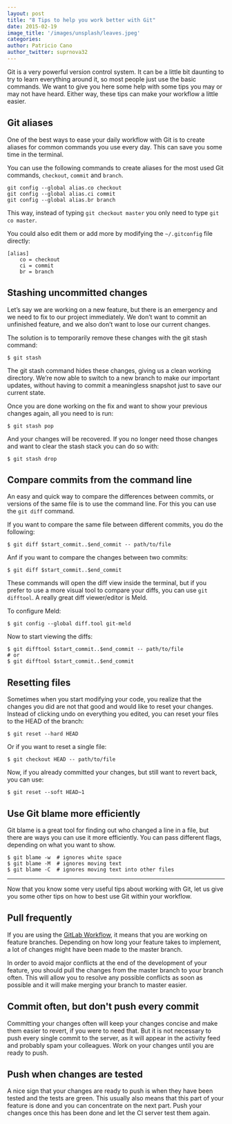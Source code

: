 ```yaml
---
layout: post
title: "8 Tips to help you work better with Git"
date: 2015-02-19
image_title: '/images/unsplash/leaves.jpeg'
categories:
author: Patricio Cano
author_twitter: suprnova32
---
```


Git is a very powerful version control system. It can be a little bit daunting to try to learn everything around it, so
most people just use the basic commands. We want to give you here some help with some tips you may or may not have heard.
Either way, these tips can make your workflow a little easier.

<!-- more -->

## Git aliases

One of the best ways to ease your daily workflow with Git is to create aliases for common commands you use every day. This
can save you some time in the terminal.

You can use the following commands to create aliases for the most used Git commands, `checkout`, `commit` and `branch`.

```
git config --global alias.co checkout
git config --global alias.ci commit
git config --global alias.br branch
```

This way, instead of typing `git checkout master` you only need to type `git co master`.

You could also edit them or add more by modifying the `~/.gitconfig` file directly:

```
[alias]
    co = checkout
    ci = commit
    br = branch
```

## Stashing uncommitted changes

Let’s say we are working on a new feature, but there is an emergency and we need to fix to our project immediately.
We don’t want to commit an unfinished feature, and we also don’t want to lose our current changes.

The solution is to temporarily remove these changes with the git stash command:

```
$ git stash
```

The git stash command hides these changes, giving us a clean working directory. We’re now able to switch to a new
branch to make our important updates, without having to commit a meaningless snapshot just to save our current state.

Once you are done working on the fix and want to show your previous changes again, all you need to is run:

```
$ git stash pop
```

And your changes will be recovered. If you no longer need those changes and want to clear the stash stack you can do so
with:

```
$ git stash drop
```

## Compare commits from the command line

An easy and quick way to compare the differences between commits, or versions of the same file is to use the command
line. For this you can use the `git diff` command.

If you want to compare the same file between different commits, you do the following:

```
$ git diff $start_commit..$end_commit -- path/to/file
```

Anf if you want to compare the changes between two commits:

```
$ git diff $start_commit..$end_commit
```

These commands will open the diff view inside the terminal, but if you prefer to use a more visual tool to compare your
diffs, you can use `git difftool`. A really great diff viewer/editor is Meld.

To configure Meld:

```
$ git config --global diff.tool git-meld
```

Now to start viewing the diffs:

```
$ git difftool $start_commit..$end_commit -- path/to/file
# or
$ git difftool $start_commit..$end_commit
```


## Resetting files

Sometimes when you start modifying your code, you realize that the changes you did are not that good and would like to reset
your changes. Instead of clicking undo on everything you edited, you can reset your files to the HEAD of the branch:

```
$ git reset --hard HEAD
```

Or if you want to reset a single file:

```
$ git checkout HEAD -- path/to/file
```

Now, if you already committed your changes, but still want to revert back, you can use:

```
$ git reset --soft HEAD~1
```

## Use Git blame more efficiently

Git blame is a great tool for finding out who changed a line in a file, but there are ways you can use it more efficiently.
You can pass different flags, depending on what you want to show.

```
$ git blame -w  # ignores white space
$ git blame -M  # ignores moving text
$ git blame -C  # ignores moving text into other files
```

<hr/>


Now that you know some very useful tips about working with Git, let us give you some other tips on how to best use Git
within your workflow.

## Pull frequently

If you are using the [GitLab Workflow](https://about.gitlab.com/2014/09/29/gitlab-flow/), it means that you are working
on feature branches. Depending on how long your feature takes to implement, a lot of changes might have been made to the
master branch.

In order to avoid major conflicts at the end of the development of your feature, you should pull the changes from the
master branch to your branch often. This will allow you to resolve any possible conflicts as soon as possible and it will
make merging your branch to master easier.

## Commit often, but don't push every commit

Committing your changes often will keep your changes concise and make them easier to revert, if you were to need that. But
it is not necessary to push every single commit to the server, as it will appear in the activity feed and probably spam
your colleagues. Work on your changes until you are ready to push.

## Push when changes are tested

A nice sign that your changes are ready to push is when they have been tested and the tests are green. This usually also
means that this part of your feature is done and you can concentrate on the next part. Push your changes once this has been
done and let the CI server test them again.
